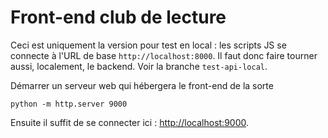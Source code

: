 # Front-end club de lecture

Ceci est uniquement la version pour test en local : les scripts JS se connecte à
l'URL de base `http://localhost:8000`. Il faut donc faire tourner aussi,
localement, le backend. Voir la branche `test-api-local`.

Démarrer un serveur web qui hébergera le front-end de la sorte 

    python -m http.server 9000

Ensuite il suffit de se connecter ici : <http://localhost:9000>.
